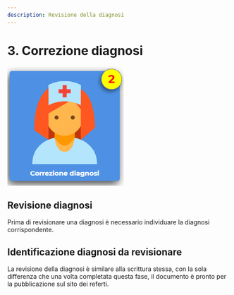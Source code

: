 ```yaml
---
description: Revisione della diagnosi
---
```


# 3. Correzione diagnosi

![Il numero indica le diagnosi scritte che necessitano di una revisione](.gitbook/assets/image%20%283%29.png)

## Revisione diagnosi

Prima di revisionare una diagnosi è necessario individuare la diagnosi corrispondente.

## Identificazione diagnosi da revisionare

La revisione della diagnosi è similare alla scrittura stessa, con la sola differenza che una volta completata questa fase, il documento è pronto per la pubblicazione sul sito dei referti.

